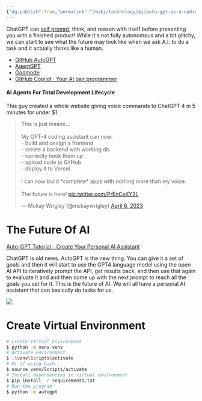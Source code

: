 ```yaml
---
{"dg-publish":true,"permalink":"/wiki/technology/ai/auto-gpt-as-a-coding-assistant/","tags":["technology","artificialintelligence"],"created":"Apr 18, 2023, 10:33 PM","updated":""}
---
```



ChatGPT can [self prompt](https://www.facebook.com/reel/264409342607687/), think, and reason with itself before presenting you with a finished product! While it's not fully autonomous and a bit glitchy, we can start to see what the future may look like when we ask A.I. to do a task and it actually thinks like a human.

- [GitHub AutoGPT](https://github.com/Significant-Gravitas/Auto-GPT)
- [AgentGPT](https://agentgpt.reworkd.ai/)
- [Godmode](https://godmode.space/)
- [GitHub Copilot · Your AI pair programmer](https://github.com/features/copilot)

#### AI Agents For Total Development Lifecycle

This guy created a whole website giving voice commands to ChatGPT 4 in 5 minutes for under $1.
<blockquote class="twitter-tweet"><p lang="en" dir="ltr">This is just insane…<br><br>My GPT-4 coding assistant can now:<br>- build and design a frontend<br>- create a backend with working db<br>- correctly hook them up<br>- upload code to GitHub<br>- deploy it to Vercel<br><br>I can now build *complete* apps with nothing more than my voice.<br><br>The future is here! <a href="https://t.co/PrEnCsKY2L">pic.twitter.com/PrEnCsKY2L</a></p>&mdash; Mckay Wrigley (@mckaywrigley) <a href="https://twitter.com/mckaywrigley/status/1644034309253394433?ref_src=twsrc%5Etfw">April 6, 2023</a></blockquote>

# The Future Of AI

[Auto-GPT Tutorial - Create Your Personal AI Assistant](https://www.youtube.com/watch?v=jn8n212l3PQ)

ChatGPT is old news. AutoGPT is the new thing. You can give it a set of goals and then it will start to use the GPT4 language model using the open AI API to iteratively prompt the API, get results back, and then use that again to evaluate it and and then come up with the next prompt to reach all the goals you set for it. This is the future of AI. We will all have a personal AI assistant that can basically do tasks for us.

![](https://i.imgur.com/drt9otY.png)

# Create Virtual Environment

```bash
# Create Virtual Environment
$ python -m venv venv
# Activate Environment
$ .\venv\Scripts\activate
# Or if using bash...
$ source venv/Scripts/activate
# Install dependencies in virtual environment
$ pip install -r requirements.txt
# Run the program
$ python -m autogpt
```
